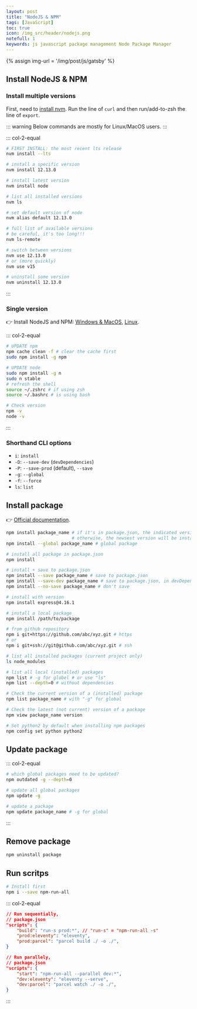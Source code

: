 ```yaml
---
layout: post
title: "NodeJS & NPM"
tags: [JavaScript]
toc: true
icon: /img_src/header/nodejs.png
notefull: 1
keywords: js javascript package management Node Package Manager
---
```


{% assign img-url = '/img/post/js/gatsby' %}

## Install NodeJS & NPM

### Install multiple versions

First, need to [install nvm](https://github.com/nvm-sh/nvm). Run the line of `curl` and then run/add-to-zsh the line of `export`.

::: warning
Below commands are mostly for Linux/MacOS users.
:::

::: col-2-equal
``` bash
# FIRST INSTALL: the most recent lts release
nvm install --lts
```

``` bash
# install a specific version
nvm install 12.13.0
```

``` bash
# install latest version
nvm install node
```

``` bash
# list all installed versions
nvm ls
```

``` bash
# set default version of node
nvm alias default 12.13.0
```

``` bash
# full list of available versions
# be careful, it's too long!!!
nvm ls-remote
```

``` bash
# switch between versions
nvm use 12.13.0
# or (more quickly)
nvm use v15
```

``` bash
# uninstall some version
nvm uninstall 12.13.0
```
:::



### Single version

:point_right: Install NodeJS and NPM: [Windows & MacOS](https://nodejs.org/en/download), [Linux](https://github.com/nodesource/distributions/blob/master/README.md#installation-instructions).

::: col-2-equal
``` bash
# UPDATE npm
npm cache clean -f # clear the cache first
sudo npm install -g npm
```

``` bash
# UPDATE node
sudo npm install -g n
sudo n stable
# refresh the shell
source ~/.zshrc # if using zsh
source ~/.bashrc # is using bash
```

``` bash
# Check version
npm -v
node -v
```
:::

### Shorthand CLI options

<div class="two-columns-list" markdown="1">

- `i`: `install`
- `-D`: `--save-dev` (`devDependencies`)
- `-P`: `--save-prod` (default), `--save`
- `-g`: `--global`
- `-f`: `--force`
- `ls`: `list`
</div>

## Install package

👉 [Official documentation](https://docs.npmjs.com/cli/install#:~:text=Install%20the%20dependencies%20in%20the,json%20.).

``` bash
npm install package_name # if it's in package.json, the indicated version will be installed
                         # otherwise, the newsest version will be installed
npm install --global package_name # global package
```

``` bash
# install all package in package.json
npm install
```

``` bash
# install + save to package.json
npm install --save package_name # save to package.json
npm install --save-dev package_name # save to package.json, in devDependencies
npm install --no-save package_name # don't save
```

``` bash
# install with version
npm install express@4.16.1
```

``` bash
# install a local package
npm install /path/to/package
```

``` bash
# from github repository
npm i git+https://github.com/abc/xyz.git # https
# or
npm i git+ssh://git@github.com/abc/xyz.git # ssh
```

``` bash
# list all installed packages (current project only)
ls node_modules
```

``` bash
# list all local (installed) packages
npm list # -g for globel # or use "ls"
npm list --depth=0 # without dependencies

# Check the current version of a (installed) package
npm list package_name # with "-g" for global

# Check the latest (not current) version of a package
npm view package_name version
```

``` bash
# Set python2 by default when installing npm packages
npm config set python python2
```

## Update package

::: col-2-equal
``` bash
# which global packages need to be updated?
npm outdated -g --depth=0

# update all global packages
npm update -g
```

``` bash
# update a package
npm update package_name # -g for global
```
:::

## Remove package

``` bash
npm uninstall package
```

## Run scritps

``` bash
# Install first
npm i --save npm-run-all
```

::: col-2-equal

``` json
// Run sequentially,
// package.json
"scripts": {
	"build": "run-s prod:*", // "run-s" = "npm-run-all -s"
	"prod:eleventy": "eleventy",
	"prod:parcel": "parcel build ./ -o ./",
}
```

``` json
// Run parallely,
// package.json
"scripts": {
	"start": "npm-run-all --parallel dev:*",
	"dev:eleventy": "eleventy --serve",
	"dev:parcel": "parcel watch ./ -o ./",
}
```
:::